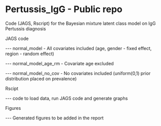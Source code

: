 # Pertussis_IgG - Public repo
Code (JAGS, Rscript) for the Bayesian mixture latent class model on IgG Pertussis diagnosis

JAGS code  

--- normal_model - All covariates included (age, gender - fixed effect, region - random effect)  

--- normal_model_age_rm - Covariate age excluded  

--- normal_model_no_cov - No covariates included (uniform(0,1) prior distribution placed on prevalence)  


Rscipt  

--- code to load data, run JAGS code and generate graphs

Figures  

--- Generated figures to be added in the report
